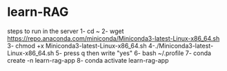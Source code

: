 # learn-RAG
steps to run in the server
1- cd ~
2- wget https://repo.anaconda.com/miniconda/Miniconda3-latest-Linux-x86_64.sh
3- chmod +x Miniconda3-latest-Linux-x86_64.sh
4-./Miniconda3-latest-Linux-x86_64.sh
5- press q then write "yes"
6- bash ~/.profile
7- conda create -n learn-rag-app
8- conda activate learn-rag-app